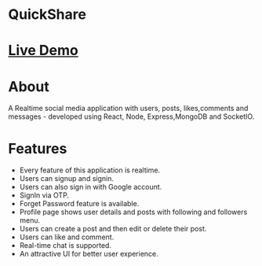 # QuickShare
# <a href="https://hemant-sahu.netlify.app/">Live Demo</a>
# About
A Realtime social media application with users, posts, likes,comments and messages - developed using React, Node, Express,MongoDB and SocketIO.
# Features 
- Every feature of this application is realtime.
- Users can signup and signin.
- Users can also sign in with Google account.
- SignIn via OTP.
- Forget Password feature is available.
- Profile page shows user details and posts with following and followers menu.
- Users can create a post and then edit or delete their post.
- Users can like and comment.
- Real-time chat is supported.
- An attractive UI for better user experience.

